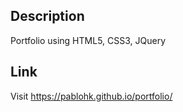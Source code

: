 ## Description
Portfolio using HTML5, CSS3, JQuery

## Link
Visit https://pablohk.github.io/portfolio/
